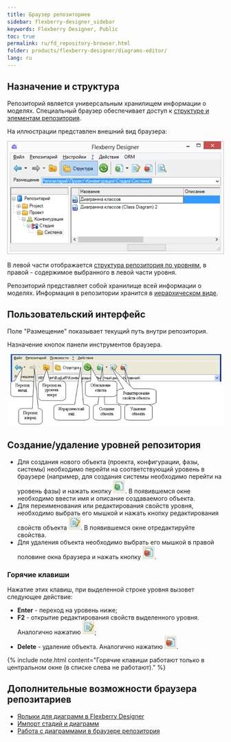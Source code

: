 ```yaml
---
title: Браузер репозиториев
sidebar: flexberry-designer_sidebar
keywords: Flexberry Designer, Public
toc: true
permalink: ru/fd_repository-browser.html
folder: products/flexberry-designer/diagrams-editor/
lang: ru
---
```


## Назначение и структура

Репозиторий является универсальным хранилищем информации о моделях. Специальный браузер обеспечивает доступ к [структуре и элементам репозитория](fd_recommended-structure-repository-and-placing-diagrams.html).

На иллюстрации представлен внешний вид браузера:

![](/images/pages/products/flexberry-designer/diagrams-editor/repository-browser.png)

В левой части отображается [структура репозитория по уровням](fd_recommended-structure-repository-and-placing-diagrams.html), в правой - содержимое выбранного в левой части уровня.

Репозиторий представляет собой хранилище всей информации о моделях. Информация в репозитории хранится в [иерархическом виде](fd_recommended-structure-repository-and-placing-diagrams.html).

## Пользовательский интерфейс

Поле "Размещение" показывает текущий путь внутри репозитория.

Назначение кнопок панели инструментов браузера.

![](/images/pages/products/flexberry-designer/diagrams-editor/repbrowsertoolbar.jpg)

## Создание/удаление уровней репозитория

* Для создания нового объекта (проекта, конфигурации, фазы, системы) необходимо перейти на соответствующий уровень в браузере (например, для создания системы необходимо перейти на уровень фазы) и нажать кнопку ![](/images/pages/products/flexberry-designer/diagrams-editor/newbtn.jpg). В появившемся окне необходимо ввести имя и описание создаваемого объекта.
* Для переименования или редактирования свойств уровня, необходимо выбрать его мышкой и нажать кнопку редактирования свойств объекта ![](/images/pages/products/flexberry-designer/diagrams-editor/propertiesbtn.jpg). 
В появившемся окне отредактируйте свойства.
* Для удаления объекта необходимо выбрать его мышкой в правой половине окна браузера и нажать кнопку ![](/images/pages/products/flexberry-designer/diagrams-editor/delbtn.jpg).

### Горячие клавиши

Нажатие этих клавиш, при выделенной строке уровня вызовет следующее действие:

* **Enter** - переход на уровень ниже;
* **F2** - открытие редактирования свойств выделенного уровня. Аналогично нажатию ![](/images/pages/products/flexberry-designer/diagrams-editor/propertiesbtn.jpg);
* **Delete** - удаление объекта. Аналогично нажатию ![](/images/pages/products/flexberry-designer/diagrams-editor/delbtn.jpg).

{% include note.html content="Горячие клавиши работают только в центральном окне (в списке слева не работают)." %}

## Дополнительные возможности браузера репозитариев

* [Ярлыки для диаграмм в Flexberry Designer](fd_diagram-links.html)
* [Импорт стадий и диаграмм](fd_import-crp-csdg.html)
* [Работа с диаграммами в браузере репозитория](fd_working-with-diagrams-in-the-repository-browser.html)
